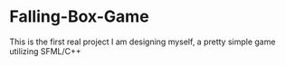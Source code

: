 # Falling-Box-Game
This is the first real project I am designing myself, a pretty simple game utilizing SFML/C++
